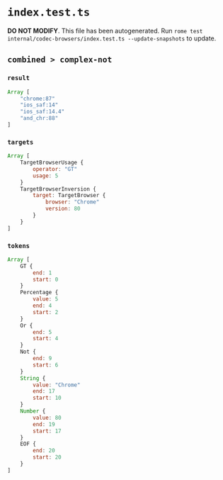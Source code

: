 # `index.test.ts`

**DO NOT MODIFY**. This file has been autogenerated. Run `rome test internal/codec-browsers/index.test.ts --update-snapshots` to update.

## `combined > complex-not`

### `result`

```javascript
Array [
	"chrome:87"
	"ios_saf:14"
	"ios_saf:14.4"
	"and_chr:88"
]
```

### `targets`

```javascript
Array [
	TargetBrowserUsage {
		operator: "GT"
		usage: 5
	}
	TargetBrowserInversion {
		target: TargetBrowser {
			browser: "Chrome"
			version: 80
		}
	}
]
```

### `tokens`

```javascript
Array [
	GT {
		end: 1
		start: 0
	}
	Percentage {
		value: 5
		end: 4
		start: 2
	}
	Or {
		end: 5
		start: 4
	}
	Not {
		end: 9
		start: 6
	}
	String {
		value: "Chrome"
		end: 17
		start: 10
	}
	Number {
		value: 80
		end: 19
		start: 17
	}
	EOF {
		end: 20
		start: 20
	}
]
```
